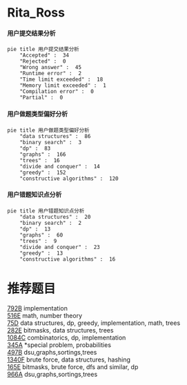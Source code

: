 # Rita_Ross

<!-- tabs:start -->



#### **用户提交结果分析**

```mermaid
pie title 用户提交结果分析
    "Accepted" :  34
    "Rejected" :  0
    "Wrong answer" :  45
    "Runtime error" :  2
    "Time limit exceeded" :  18
    "Memory limit exceeded" :  1
    "Compilation error" :  0
    "Partial" :  0
```

#### **用户做题类型偏好分析**

```mermaid
pie title 用户做题类型偏好分析
    "data structures" :  86
    "binary search" :  3
    "dp" :  83
    "graphs" :  166
    "trees" :  16
    "divide and conquer" :  14
    "greedy" :  152
    "constructive algorithms" :  120
```
#### **用户错题知识点分析**

```mermaid
pie title 用户错题知识点分析
    "data structures" :  20
    "binary search" :  2
    "dp" :  13
    "graphs" :  60
    "trees" :  9
    "divide and conquer" :  23
    "greedy" :  13
    "constructive algorithms" :  16
```



<!-- tabs:end -->
# 推荐题目
[792B](https://codeforces.com/contest/792/problem/B)		implementation		  
[516E](https://codeforces.com/contest/516/problem/E)		math,
                        number theory		  
[75D](https://codeforces.com/contest/75/problem/D)		data structures,
                        dp,
                        greedy,
                        implementation,
                        math,
                        trees		  
[282E](https://codeforces.com/contest/282/problem/E)		bitmasks,
                        data structures,
                        trees		  
[1084C](https://codeforces.com/contest/1084/problem/C)		combinatorics,
                        dp,
                        implementation		  
[345A](https://codeforces.com/contest/345/problem/A)		*special problem,
                        probabilities		  
[497B](https://codeforces.com/contest/497/problem/B)		dsu,graphs,sortings,trees		  
[1340F](https://codeforces.com/contest/1340/problem/F)		brute force,
                        data structures,
                        hashing		  
[165E](https://codeforces.com/contest/165/problem/E)		bitmasks,
                        brute force,
                        dfs and similar,
                        dp		  
[966A](https://codeforces.com/contest/966/problem/A)		dsu,graphs,sortings,trees		  
